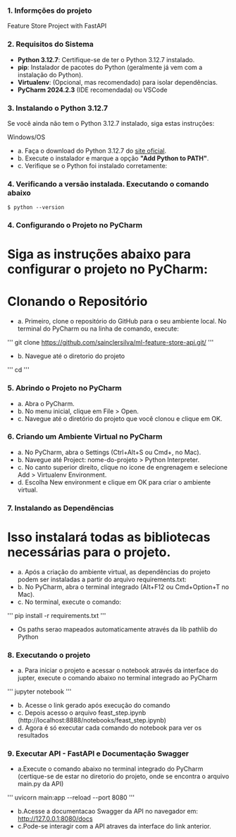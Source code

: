 ### 1. Informções do projeto
Feature Store Project with FastAPI

### 2. Requisitos do Sistema
- **Python 3.12.7**: Certifique-se de ter o Python 3.12.7 instalado. 
- **pip**: Instalador de pacotes do Python (geralmente já vem com a instalação do Python).
- **Virtualenv**: (Opcional, mas recomendado) para isolar dependências.
- **PyCharm 2024.2.3** (IDE recomendada) ou VSCode


### 3. Instalando o Python 3.12.7
Se você ainda não tem o Python 3.12.7 instalado, siga estas instruções:

Windows/OS

- a. Faça o download do Python 3.12.7 do [site oficial](https://www.python.org/downloads/release/python-3127/).
- b. Execute o instalador e marque a opção **"Add Python to PATH"**.
- c. Verifique se o Python foi instalado corretamente:

### 4. Verificando a versão instalada. Executando o comando abaixo

`
$ python --version
`

### 4. Configurando o Projeto no PyCharm
# Siga as instruções abaixo para configurar o projeto no **PyCharm**:
# Clonando o Repositório

- a. Primeiro, clone o repositório do GitHub para o seu ambiente local. 
No terminal do PyCharm ou na linha de comando, execute:

'''
git clone https://github.com/sainclersilva/ml-feature-store-api.git/
'''

- b. Navegue até o diretorio do projeto

'''
cd <caminho do projeto clonado>
'''

### 5. Abrindo o Projeto no PyCharm

- a. Abra o PyCharm.
- b. No menu inicial, clique em File > Open.
- c. Navegue até o diretório do projeto que você clonou e clique em OK.

### 6. Criando um Ambiente Virtual no PyCharm

- a. No PyCharm, abra o Settings (Ctrl+Alt+S ou Cmd+, no Mac).
- b. Navegue até Project: nome-do-projeto > Python Interpreter.
- c. No canto superior direito, clique no ícone de engrenagem e selecione Add > Virtualenv Environment.
- d. Escolha New environment e clique em OK para criar o ambiente virtual.


### 7. Instalando as Dependências
# Isso instalará todas as bibliotecas necessárias para o projeto.

- a. Após a criação do ambiente virtual, as dependências do projeto podem ser instaladas a partir do arquivo requirements.txt:
- b. No PyCharm, abra o terminal integrado (Alt+F12 ou Cmd+Option+T no Mac).
- c. No terminal, execute o comando:

'''
pip install -r requirements.txt
'''

- Os paths serao mapeados automaticamente através da lib pathlib do Python

### 8. Executando o projeto

- a. Para iniciar o projeto e acessar o notebook através da interface do jupter,
execute o comando abaixo no terminal integrado ao PyCharm

'''
jupyter notebook
'''

- b. Acesse o link gerado após execução do comando
- c. Depois acesso o arquivo feast_step.ipynb (http://localhost:8888/notebooks/feast_step.ipynb)
- d. Agora é só executar cada comando do notebook para ver os resultados

### 9. Executar API - FastAPI e Documentação Swagger

- a.Execute o comando abaixo no terminal integrado do PyCharm
  (certique-se de estar no diretorio <api> do projeto, onde se encontra o arquivo main.py da API)

'''
uvicorn main:app --reload --port 8080
'''

- b.Acesse a documentacao Swagger da API no navegador em: http://127.0.0.1:8080/docs
- c.Pode-se interagir com a API atraves da interface do link anterior.